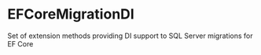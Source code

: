 # EFCoreMigrationDI
Set of extension methods providing DI support to SQL Server migrations for EF Core
